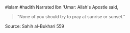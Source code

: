 #islam #hadith 
Narrated Ibn 'Umar:
Allah's Apostle said,
>"None of you should try to pray at sunrise or sunset."

Source: Sahih al-Bukhari 559

